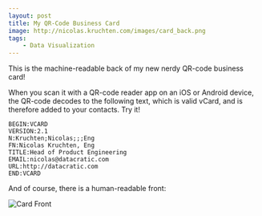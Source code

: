 ```yaml
---
layout: post
title: My QR-Code Business Card
image: http://nicolas.kruchten.com/images/card_back.png
tags:
    - Data Visualization
---
```


This is the machine-readable back of my new nerdy QR-code business card!

<!-- more -->

When you scan it with a QR-code reader app on an iOS or Android device, the QR-code decodes to the following text, which is valid vCard, and is therefore added to your contacts. Try it!

    BEGIN:VCARD
    VERSION:2.1
    N:Kruchten;Nicolas;;;Eng
    FN:Nicolas Kruchten, Eng
    TITLE:Head of Product Engineering
    EMAIL:nicolas@datacratic.com
    URL:http://datacratic.com
    END:VCARD

And of course, there is a human-readable front:

![Card Front](http://nicolas.kruchten.com/images/card_front.png)
